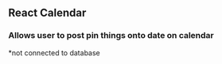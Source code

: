 ## React Calendar
### Allows user to post pin things onto date on calendar
*not connected to database
